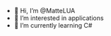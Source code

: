 - 👋 Hi, I’m @MatteLUA
- 👀 I’m interested in applications
- 🌱 I’m currently learning C#

<!---
MatteLUA/MatteLUA is a ✨ special ✨ repository because its `README.md` (this file) appears on your GitHub profile.
You can click the Preview link to take a look at your changes.
--->
